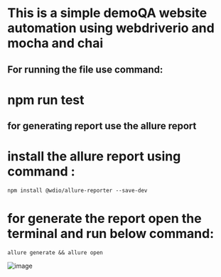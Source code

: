 # This is a simple demoQA website automation using webdriverio and mocha and chai 

## For running the file use command:
# npm run test 

## for generating report use the allure report 
# install the allure report using command :
  `npm install @wdio/allure-reporter --save-dev`

# for generate the report open the terminal and run below command:
  `allure generate && allure open`

![image](https://user-images.githubusercontent.com/83230546/203111847-876069d6-b44f-492a-b797-18438caa939d.png)

